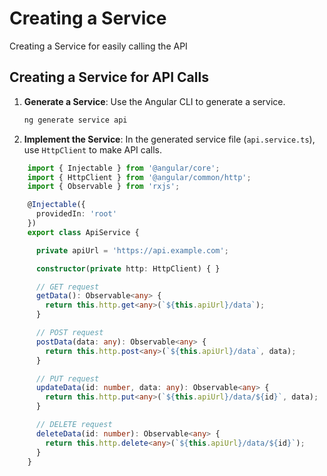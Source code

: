 # Creating a Service

Creating a Service for easily calling the API

## Creating a Service for API Calls

1. **Generate a Service**: Use the Angular CLI to generate a service.
    ```sh
    ng generate service api
    ```

2. **Implement the Service**: In the generated service file (`api.service.ts`), use `HttpClient` to make API calls.

```typescript
    import { Injectable } from '@angular/core';
    import { HttpClient } from '@angular/common/http';
    import { Observable } from 'rxjs';

    @Injectable({
      providedIn: 'root'
    })
    export class ApiService {

      private apiUrl = 'https://api.example.com';

      constructor(private http: HttpClient) { }

      // GET request
      getData(): Observable<any> {
        return this.http.get<any>(`${this.apiUrl}/data`);
      }

      // POST request
      postData(data: any): Observable<any> {
        return this.http.post<any>(`${this.apiUrl}/data`, data);
      }

      // PUT request
      updateData(id: number, data: any): Observable<any> {
        return this.http.put<any>(`${this.apiUrl}/data/${id}`, data);
      }

      // DELETE request
      deleteData(id: number): Observable<any> {
        return this.http.delete<any>(`${this.apiUrl}/data/${id}`);
      }
    }
```